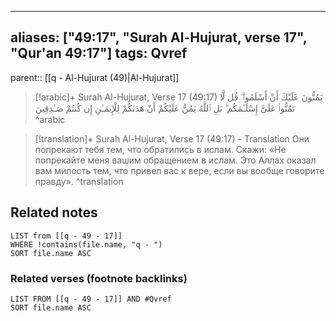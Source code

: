 
---
aliases: ["49:17", "Surah Al-Hujurat, verse 17", "Qur'an 49:17"]
tags: Qvref
---

parent:: [[q - Al-Hujurat (49)|Al-Hujurat]]

> [!arabic]+ Surah Al-Hujurat, Verse 17 (49:17)
> <span class="quran-arabic">يَمُنُّونَ عَلَيْكَ أَنْ أَسْلَمُوا۟ ۖ قُل لَّا تَمُنُّوا۟ عَلَىَّ إِسْلَـٰمَكُم ۖ بَلِ ٱللَّهُ يَمُنُّ عَلَيْكُمْ أَنْ هَدَىٰكُمْ لِلْإِيمَـٰنِ إِن كُنتُمْ صَـٰدِقِينَ</span>
^arabic

> [!translation]+ Surah Al-Hujurat, Verse 17 (49:17) - Translation
> Они попрекают тебя тем, что обратились в ислам. Скажи: «Не попрекайте меня вашим обращением в ислам. Это Аллах оказал вам милость тем, что привел вас к вере, если вы вообще говорите правду».
^translation



## Related notes
```dataview
LIST from [[q - 49 - 17]]
WHERE !contains(file.name, "q - ")
SORT file.name ASC
```

### Related verses (footnote backlinks)
```dataview
LIST FROM [[q - 49 - 17]] AND #Qvref
SORT file.name ASC
```

